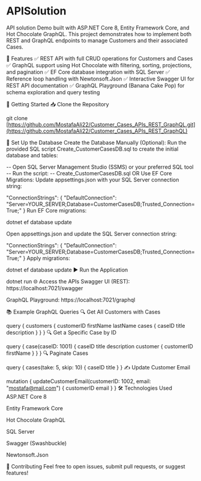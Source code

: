 # APISolution
 API solution Demo built with ASP.NET Core 8, Entity Framework Core, and Hot Chocolate GraphQL. This project demonstrates how to implement both REST and GraphQL endpoints to manage Customers and their associated Cases.

🌟 Features
✅ REST API with full CRUD operations for Customers and Cases
✅ GraphQL support using Hot Chocolate with filtering, sorting, projections, and pagination
✅ EF Core database integration with SQL Server
✅ Reference loop handling with Newtonsoft.Json
✅ Interactive Swagger UI for REST API documentation
✅ GraphQL Playground (Banana Cake Pop) for schema exploration and query testing

🚀 Getting Started
📥 Clone the Repository

git clone [https://github.com/MostafaAli22/Customer_Cases_APIs_REST_GraphQL.git](https://github.com/MostafaAli22/Customer_Cases_APIs_REST_GraphQL)


🔧 Set Up the Database
Create the Database Manually (Optional):
Run the provided SQL script Create_CustomerCasesDB.sql to create the initial database and tables:


-- Open SQL Server Management Studio (SSMS) or your preferred SQL tool
-- Run the script:
-- Create_CustomerCasesDB.sql
OR Use EF Core Migrations:
Update appsettings.json with your SQL Server connection string:


"ConnectionStrings": {
  "DefaultConnection": "Server=YOUR_SERVER;Database=CustomerCasesDB;Trusted_Connection=True;"
}
Run EF Core migrations:


dotnet ef database update

Open appsettings.json and update the SQL Server connection string:


"ConnectionStrings": {
  "DefaultConnection": "Server=YOUR_SERVER;Database=CustomerCasesDB;Trusted_Connection=True;"
}
Apply migrations:


dotnet ef database update
▶️ Run the Application

dotnet run
🌐 Access the APIs
Swagger UI (REST): https://localhost:7021/swagger

GraphQL Playground: https://localhost:7021/graphql

📚 Example GraphQL Queries
🔍 Get All Customers with Cases

query {
  customers {
    customerID
    firstName
    lastName
    cases {
      caseID
      title
      description
    }
  }
}
🔍 Get a Specific Case by ID

query {
  case(caseID: 1001) {
    caseID
    title
    description
    customer {
      customerID
      firstName
    }
  }
}
🔍 Paginate Cases

query {
  cases(take: 5, skip: 10) {
    caseID
    title
  }
}
✍️ Update Customer Email

mutation {
  updateCustomerEmail(customerID: 1002, email: "mostafa@mail.com") {
    customerID
    email
  }
}
🛠️ Technologies Used
ASP.NET Core 8

Entity Framework Core

Hot Chocolate GraphQL

SQL Server

Swagger (Swashbuckle)

Newtonsoft.Json

🙌 Contributing
Feel free to open issues, submit pull requests, or suggest features!
